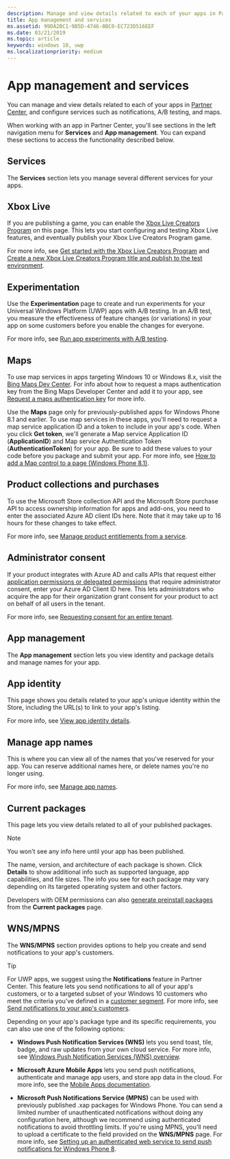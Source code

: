 ```yaml
---
description: Manage and view details related to each of your apps in Partner Center, and configure services such as A/B testing and maps.
title: App management and services
ms.assetid: 99DA2BC1-9B5D-4746-8BC0-EC723D516EEF
ms.date: 03/21/2019
ms.topic: article
keywords: windows 10, uwp
ms.localizationpriority: medium
---
```

# App management and services

You can manage and view details related to each of your apps in [Partner Center](https://partner.microsoft.com/dashboard), and configure services such as notifications, A/B testing, and maps.

When working with an app in Partner Center, you'll see sections in the left navigation menu for **Services** and **App management**. You can expand these sections to access the functionality described below.

## Services

The **Services** section lets you manage several different services for your apps.

## Xbox Live

If you are publishing a game, you can enable the [Xbox Live Creators Program](https://www.xbox.com/developers/creators-program) on this page. This lets you start configuring and testing Xbox Live features, and eventually publish your Xbox Live Creators Program game.

For more info, see [Get started with the Xbox Live Creators Program](/gaming/xbox-live/get-started-with-creators/get-started-with-xbox-live-creators) and [Create a new Xbox Live Creators Program title and publish to the test environment](/gaming/xbox-live/get-started-with-creators/create-and-test-a-new-creators-title).

## Experimentation

Use the **Experimentation** page to create and run experiments for your Universal Windows Platform (UWP) apps with A/B testing. In an A/B test, you measure the effectiveness of feature changes (or variations) in your app on some customers before you enable the changes for everyone.

For more info, see [Run app experiments with A/B testing](../monetize/run-app-experiments-with-a-b-testing.md).

## Maps

To use map services in apps targeting Windows 10 or Windows 8.x, visit the [Bing Maps Dev Center](https://www.bingmapsportal.com/). For info about how to request a maps authentication key from the Bing Maps Developer Center and add it to your app, see [Request a maps authentication key](../maps-and-location/authentication-key.md) for more info. 

Use the **Maps** page only for previously-published apps for Windows Phone 8.1 and earlier. To use map services in these apps, you'll need to request a map service application ID and a token to include in your app's code. When you click **Get token**, we'll generate a Map service Application ID (**ApplicationID**) and Map service Authentication Token (**AuthenticationToken**) for your app. Be sure to add these values to your code before you package and submit your app. For more info, see [How to add a Map control to a page (Windows Phone 8.1)](/previous-versions/windows/apps/jj207033(v=vs.105)).

## Product collections and purchases

To use the Microsoft Store collection API and the Microsoft Store purchase API to access ownership information for apps and add-ons, you need to enter the associated Azure AD client IDs here. Note that it may take up to 16 hours for these changes to take effect.

For more info, see [Manage product entitlements from a service](../monetize/view-and-grant-products-from-a-service.md).

## Administrator consent

If your product integrates with Azure AD and calls APIs that request either [application permissions or delegated permissions](/graph/permissions-reference) that require administrator consent, enter your Azure AD Client ID here. This lets administrators who acquire the app for their organization grant consent for your product to act on behalf of all users in the tenant.

For more info, see [Requesting consent for an entire tenant](/azure/active-directory/develop/v2-permissions-and-consent#requesting-consent-for-an-entire-tenant).

## App management

The **App management** section lets you view identity and package details and manage names for your app.

## App identity

This page shows you details related to your app's unique identity within the Store, including the URL(s) to link to your app's listing.

For more info, see [View app identity details](view-app-identity-details.md).

## Manage app names

This is where you can view all of the names that you've reserved for your app. You can reserve additional names here, or delete names you're no longer using.

For more info, see [Manage app names](manage-app-names.md).

## Current packages

This page lets you view details related to all of your published packages.

> [!NOTE]
> You won't see any info here until your app has been published.

The name, version, and architecture of each package is shown. Click **Details** to show additional info such as supported language, app capabilities, and file sizes. The info you see for each package may vary depending on its targeted operating system and other factors. 

Developers with OEM permissions can also [generate preinstall packages](generate-preinstall-packages-for-oems.md) from the **Current packages** page.

## WNS/MPNS

The **WNS/MPNS** section provides options to help you create and send notifications to your app's customers. 

> [!TIP]
> For UWP apps, we suggest using the **Notifications** feature in Partner Center. This feature lets you send notifications to all of your app's customers, or to a targeted subset of your Windows 10 customers who meet the criteria you’ve defined in a [customer segment](create-customer-segments.md). For more info, see [Send notifications to your app's customers](send-push-notifications-to-your-apps-customers.md).

Depending on your app's package type and its specific requirements, you can also use one of the following options: 

-   **Windows Push Notification Services (WNS)** lets you send toast, tile, badge, and raw updates from your own cloud service. For more info, see [Windows Push Notification Services (WNS) overview](/windows/apps/design/shell/tiles-and-notifications/windows-push-notification-services--wns--overview).

-   **Microsoft Azure Mobile Apps** lets you send push notifications, authenticate and manage app users, and store app data in the cloud. For more info, see the [Mobile Apps documentation](/azure/app-service-mobile/).

-   **Microsoft Push Notifications Service (MPNS)** can be used with previously published .xap packages for Windows Phone. You can send a limited number of unauthenticated notifications without doing any configuration here, although we recommend using authenticated notifications to avoid throttling limits. If you're using MPNS, you'll need to upload a certificate to the field provided on the **WNS/MPNS** page. For more info, see [Setting up an authenticated web service to send push notifications for Windows Phone 8](/previous-versions/windows/apps/ff941099(v=vs.105)).
 

 
